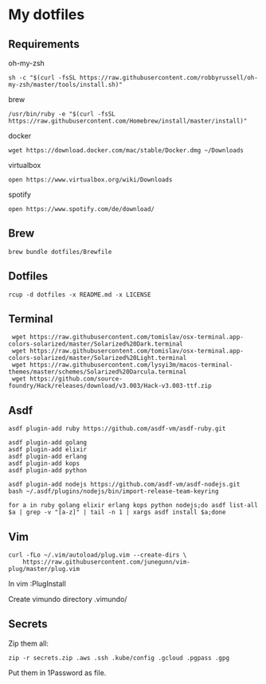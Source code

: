 My dotfiles
===================

Requirements
------------
oh-my-zsh
```
sh -c "$(curl -fsSL https://raw.githubusercontent.com/robbyrussell/oh-my-zsh/master/tools/install.sh)"
```

brew
```
/usr/bin/ruby -e "$(curl -fsSL https://raw.githubusercontent.com/Homebrew/install/master/install)"
```

docker
```
wget https://download.docker.com/mac/stable/Docker.dmg ~/Downloads
```

virtualbox
```
open https://www.virtualbox.org/wiki/Downloads
```

spotify
```
open https://www.spotify.com/de/download/
```

Brew
----
```
brew bundle dotfiles/Brewfile
```

Dotfiles
-------
```
rcup -d dotfiles -x README.md -x LICENSE
```

Terminal
--------
```
 wget https://raw.githubusercontent.com/tomislav/osx-terminal.app-colors-solarized/master/Solarized%20Dark.terminal
 wget https://raw.githubusercontent.com/tomislav/osx-terminal.app-colors-solarized/master/Solarized%20Light.terminal
 wget https://raw.githubusercontent.com/lysyi3m/macos-terminal-themes/master/schemes/Solarized%20Darcula.terminal
 wget https://github.com/source-foundry/Hack/releases/download/v3.003/Hack-v3.003-ttf.zip
```

Asdf
----
```
asdf plugin-add ruby https://github.com/asdf-vm/asdf-ruby.git

asdf plugin-add golang
asdf plugin-add elixir
asdf plugin-add erlang
asdf plugin-add kops
asdf plugin-add python

asdf plugin-add nodejs https://github.com/asdf-vm/asdf-nodejs.git  
bash ~/.asdf/plugins/nodejs/bin/import-release-team-keyring  

for a in ruby golang elixir erlang kops python nodejs;do asdf list-all $a | grep -v "[a-z]" | tail -n 1 | xargs asdf install $a;done
```

Vim
---
```
curl -fLo ~/.vim/autoload/plug.vim --create-dirs \
    https://raw.githubusercontent.com/junegunn/vim-plug/master/plug.vim
```

In vim
 :PlugInstall

Create vimundo directory
 .vimundo/

Secrets
-------
Zip them all:
```
zip -r secrets.zip .aws .ssh .kube/config .gcloud .pgpass .gpg
```

Put them in 1Password as file.
